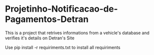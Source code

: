 # Projetinho-Notificacao-de-Pagamentos-Detran
This is a project that retrives informations from a vehicle's database and verifies it's details on Detran's Site

Use pip install -r requiriments.txt to install all requiriments
